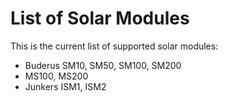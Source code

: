 # List of Solar Modules

This is the current list of supported solar modules:

- Buderus SM10, SM50, SM100, SM200
- MS100, MS200
- Junkers ISM1, ISM2

